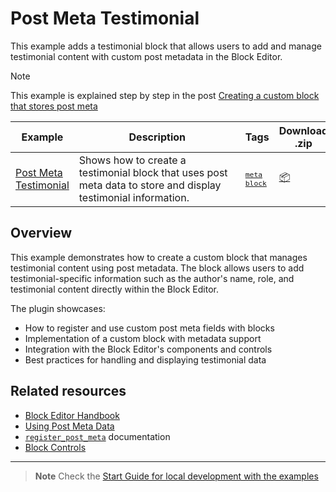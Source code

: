 # Post Meta Testimonial

This example adds a testimonial block that allows users to add and manage testimonial content with custom post metadata in the Block Editor.

> [!NOTE]
> This example is explained step by step in the post [Creating a custom block that stores post meta](https://developer.wordpress.org/news/2023/03/creating-a-custom-block-that-stores-post-meta/)

<!-- Please, do not remove these @TABLE EXAMPLES BEGIN and @TABLE EXAMPLES END comments or modify the table inside. This table is automatically generated from the data at _data/examples.json and _data/tags.json -->
<!-- @TABLE EXAMPLES BEGIN -->

| Example                                                                                                                   | <span style="display: inline-block; width:250px">Description</span>                                            | Tags                                                                                                                                                                                                                                | Download .zip                                                                                                                                                                                                           | Live Demo                                                                                                                                                                                                                                                                                                                                         |
| ------------------------------------------------------------------------------------------------------------------------- | -------------------------------------------------------------------------------------------------------------- | ----------------------------------------------------------------------------------------------------------------------------------------------------------------------------------------------------------------------------------- | ----------------------------------------------------------------------------------------------------------------------------------------------------------------------------------------------------------------------- | ------------------------------------------------------------------------------------------------------------------------------------------------------------------------------------------------------------------------------------------------------------------------------------------------------------------------------------------------- |
| [Post Meta Testimonial](https://github.com/WordPress/block-development-examples/tree/trunk/plugins/post-meta-testimonial) | Shows how to create a testimonial block that uses post meta data to store and display testimonial information. | <small><code><a href="https://WordPress.github.io/block-development-examples/?tags=meta">meta</a></code></small> <small><code><a href="https://WordPress.github.io/block-development-examples/?tags=block">block</a></code></small> | [📦](https://github.com/WordPress/block-development-examples/releases/download/latest/post-meta-testimonial.zip 'Install the plugin on any WordPress site using this zip and activate it to see the example in action') | [![](https://raw.githubusercontent.com/WordPress/block-development-examples/trunk/_assets/icon-wp.svg)](https://playground.wordpress.net/?blueprint-url=https://raw.githubusercontent.com/WordPress/block-development-examples/trunk/plugins/post-meta-testimonial/_playground/blueprint.json 'Click here to access a live demo of this example') |

<!-- @TABLE EXAMPLES END -->

## Overview

This example demonstrates how to create a custom block that manages testimonial content using post metadata. The block allows users to add testimonial-specific information such as the author's name, role, and testimonial content directly within the Block Editor.

The plugin showcases:

-   How to register and use custom post meta fields with blocks
-   Implementation of a custom block with metadata support
-   Integration with the Block Editor's components and controls
-   Best practices for handling and displaying testimonial data

## Related resources

-   [Block Editor Handbook](https://developer.wordpress.org/block-editor/)
-   [Using Post Meta Data](https://developer.wordpress.org/block-editor/how-to-guides/metabox/)
-   [`register_post_meta`](https://developer.wordpress.org/reference/functions/register_post_meta/) documentation
-   [Block Controls](https://developer.wordpress.org/block-editor/how-to-guides/block-tutorial/block-controls-toolbar-and-sidebar/)

---

> **Note**
> Check the [Start Guide for local development with the examples](https://github.com/WordPress/block-development-examples/wiki/Examples#start-guide-for-local-development-with-the-examples)

